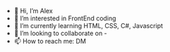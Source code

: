 - 👋 Hi, I’m Alex
- 👀 I’m interested in FrontEnd coding
- 🌱 I’m currently learning HTML, CSS, C#, Javascript
- 💞️ I’m looking to collaborate on -
- 📫 How to reach me: DM 

<!---
ArkunaKing/ArkunaKing is a ✨ special ✨ repository because its `README.md` (this file) appears on your GitHub profile.
You can click the Preview link to take a look at your changes.
--->
